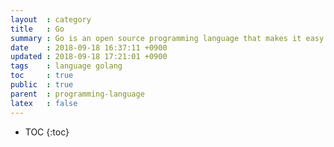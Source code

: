 ```yaml
---
layout  : category
title   : Go
summary : Go is an open source programming language that makes it easy to build simple, reliable, and efficient software.
date    : 2018-09-18 16:37:11 +0900
updated : 2018-09-18 17:21:01 +0900
tags    : language golang
toc     : true
public  : true
parent  : programming-language
latex   : false
---
```

* TOC
{:toc}
